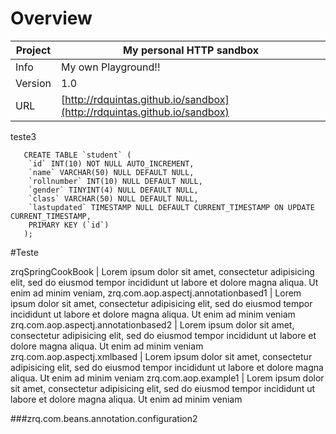 # Overview


Project | My personal HTTP sandbox
--- | ---
Info | My own Playground!!
Version | 1.0
URL | [http://rdquintas.github.io/sandbox](http://rdquintas.github.io/sandbox)

teste3

```
   CREATE TABLE `student` (
    `id` INT(10) NOT NULL AUTO_INCREMENT,
    `name` VARCHAR(50) NULL DEFAULT NULL,
    `rollnumber` INT(10) NULL DEFAULT NULL,
    `gender` TINYINT(4) NULL DEFAULT NULL,
    `class` VARCHAR(50) NULL DEFAULT NULL,
    `lastupdated` TIMESTAMP NULL DEFAULT CURRENT_TIMESTAMP ON UPDATE CURRENT_TIMESTAMP,
    PRIMARY KEY (`id`)
   );
```


#Teste


zrqSpringCookBook | Lorem ipsum dolor sit amet, consectetur adipisicing elit, sed do eiusmod
tempor incididunt ut labore et dolore magna aliqua. Ut enim ad minim veniam,
zrq.com.aop.aspectj.annotationbased1 | Lorem ipsum dolor sit amet, consectetur adipisicing elit, sed do eiusmod
tempor incididunt ut labore et dolore magna aliqua. Ut enim ad minim veniam
zrq.com.aop.aspectj.annotationbased2 | Lorem ipsum dolor sit amet, consectetur adipisicing elit, sed do eiusmod
tempor incididunt ut labore et dolore magna aliqua. Ut enim ad minim veniam
zrq.com.aop.aspectj.xmlbased | Lorem ipsum dolor sit amet, consectetur adipisicing elit, sed do eiusmod
tempor incididunt ut labore et dolore magna aliqua. Ut enim ad minim veniam
zrq.com.aop.example1 | Lorem ipsum dolor sit amet, consectetur adipisicing elit, sed do eiusmod
tempor incididunt ut labore et dolore magna aliqua. Ut enim ad minim veniam

###zrq.com.beans.annotation.configuration2
